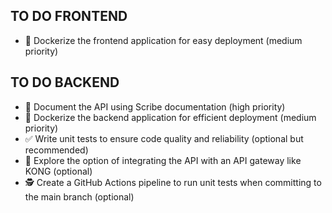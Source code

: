 ## TO DO FRONTEND
- 🐳 Dockerize the frontend application for easy deployment (medium priority)
## TO DO BACKEND
- 📝 Document the API using Scribe documentation (high priority)
- 🐳 Dockerize the backend application for efficient deployment (medium priority)
- ✅ Write unit tests to ensure code quality and reliability (optional but recommended)
- 🦍 Explore the option of integrating the API with an API gateway like KONG (optional)
- 🕵️ Create a GitHub Actions pipeline to run unit tests when committing to the main branch (optional)
